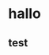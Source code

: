 # hallo

























































































## test
